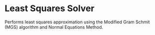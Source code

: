 # Least Squares Solver

Performs least squares approximation using the Modified Gram Schmit (MGS) algorithm and Normal Equations Method.  
